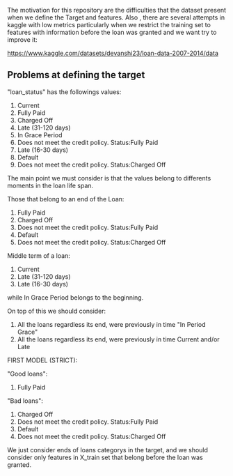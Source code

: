 The motivation for this repository are the difficulties that the dataset present when we define the Target and features.
Also , there are several attempts  in kaggle with low metrics particularly when we restrict the training set to features with information before the loan was granted and we want try to improve it:

https://www.kaggle.com/datasets/devanshi23/loan-data-2007-2014/data 

## Problems at defining the target

"loan_status" has the followings values: 
<ol>
<li>Current                                                </li>
<li>Fully Paid                                             </li>
<li>Charged Off                                             </li>
<li>Late (31-120 days)                                       </li>
<li>In Grace Period                                          </li>
<li>Does not meet the credit policy. Status:Fully Paid       </li>
<li>Late (16-30 days)                                        </li>
<li>Default                                                   </li>
<li>Does not meet the credit policy. Status:Charged Off       </li>
</ol>

The main point we must consider is that the values belong to differents moments in the loan life span. 

Those that belong to an end of the Loan:
<ol>
<li>Fully Paid                                             </li>
<li>Charged Off                                             </li>
<li>Does not meet the credit policy. Status:Fully Paid       </li>
<li>Default                                                   </li>
<li>Does not meet the credit policy. Status:Charged Off       </li>
</ol>

Middle term of a loan:

<ol>
<li>Current                                                </li>
<li>Late (31-120 days)                                       </li>
<li>Late (16-30 days)                                        </li>
</ol>


while In Grace Period belongs to the beginning. 

On top of this we should consider:

<ol>
<li>All the loans regardless its end, were previously in time "In Period Grace"</li>
<li>All the loans regardless its end, were previously in time Current and/or Late</li>
</ol>

FIRST MODEL (STRICT): 

"Good loans": 
<ol>
<li>Fully Paid                                             </li>
</ol>

"Bad loans": 

<ol>
<li>Charged Off                                             </li>
<li>Does not meet the credit policy. Status:Fully Paid       </li>
<li>Default                                                   </li>
<li>Does not meet the credit policy. Status:Charged Off       </li>
</ol>

We just consider ends of loans categorys in the target, and we should consider only features in X_train set that belong before
the loan was granted.